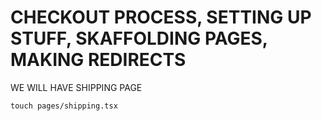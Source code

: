 # CHECKOUT PROCESS, SETTING UP STUFF, SKAFFOLDING PAGES, MAKING REDIRECTS

WE WILL HAVE SHIPPING PAGE

```
touch pages/shipping.tsx
```
